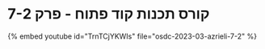 # קורס תכנות קוד פתוח - פרק 7-2


{% embed youtube id="TrnTCjYKWIs" file="osdc-2023-03-azrieli-7-2" %}


